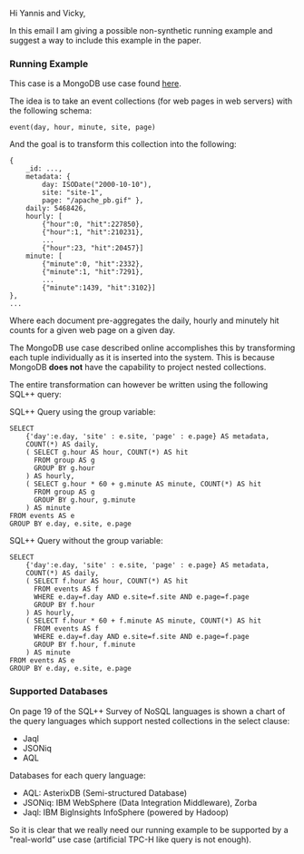 Hi Yannis and Vicky,

In this email I am giving a possible non-synthetic running example and suggest a way to include this example in the paper.

### Running Example

This case is a MongoDB use case found [here](https://docs.mongodb.org/ecosystem/use-cases/pre-aggregated-reports/).

The idea is to take an event collections (for web pages in web servers) with the following schema:

```
event(day, hour, minute, site, page)
```

And the goal is to transform this collection into the following:

```
{
    _id: ...,
    metadata: {
        day: ISODate("2000-10-10"),
        site: "site-1",
        page: "/apache_pb.gif" },
    daily: 5468426,
    hourly: [
        {"hour":0, "hit":227850},
        {"hour":1, "hit":210231},
        ...
        {"hour":23, "hit":20457}]
    minute: [
        {"minute":0, "hit":2332},
        {"minute":1, "hit":7291},
        ...
        {"minute":1439, "hit":3102}]
},
...
```

Where each document pre-aggregates the daily, hourly and minutely hit counts for a given web page on a given day.

The MongoDB use case described online accomplishes this by transforming each tuple individually as it is inserted into the system. This is because MongoDB **does not** have the capability to project nested collections.

The entire transformation can however be written using the following SQL++ query:

SQL++ Query using the group variable:

```
SELECT
	{'day':e.day, 'site' : e.site, 'page' : e.page} AS metadata, 
	COUNT(*) AS daily,
	( SELECT g.hour AS hour, COUNT(*) AS hit
	  FROM group AS g
	  GROUP BY g.hour
	) AS hourly,
	( SELECT g.hour * 60 + g.minute AS minute, COUNT(*) AS hit
	  FROM group AS g
	  GROUP BY g.hour, g.minute
	) AS minute
FROM events AS e
GROUP BY e.day, e.site, e.page
```

SQL++ Query without the group variable:

```
SELECT
	{'day':e.day, 'site' : e.site, 'page' : e.page} AS metadata, 
	COUNT(*) AS daily,
	( SELECT f.hour AS hour, COUNT(*) AS hit
	  FROM events AS f
	  WHERE e.day=f.day AND e.site=f.site AND e.page=f.page
	  GROUP BY f.hour
	) AS hourly,
	( SELECT f.hour * 60 + f.minute AS minute, COUNT(*) AS hit
	  FROM events AS f
	  WHERE e.day=f.day AND e.site=f.site AND e.page=f.page
	  GROUP BY f.hour, f.minute
	) AS minute
FROM events AS e
GROUP BY e.day, e.site, e.page
```

### Supported Databases 

On page 19 of the SQL++ Survey of NoSQL languages is shown a chart of the query languages which support nested collections in the select clause:

 - Jaql
 - JSONiq
 - AQL

Databases for each query language:

 - AQL: AsterixDB (Semi-structured Database)
 - JSONiq: IBM WebSphere (Data Integration Middleware), Zorba
 - Jaql: IBM BigInsights InfoSphere (powered by Hadoop)

So it is clear that we really need our running example to be supported by a "real-world” use case (artificial TPC-H like query is not enough).